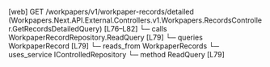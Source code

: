 [web] GET /workpapers/v1/workpaper-records/detailed  (Workpapers.Next.API.External.Controllers.v1.Workpapers.RecordsController.GetRecordsDetailedQuery)  [L76–L82]
  └─ calls WorkpaperRecordRepository.ReadQuery [L79]
  └─ queries WorkpaperRecord [L79]
    └─ reads_from WorkpaperRecords
  └─ uses_service IControlledRepository<WorkpaperRecord>
    └─ method ReadQuery [L79]


